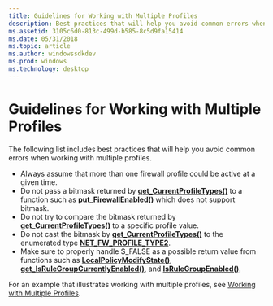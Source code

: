 ```yaml
---
title: Guidelines for Working with Multiple Profiles
description: Best practices that will help you avoid common errors when working with multiple profiles.
ms.assetid: 3105c6d0-813c-499d-b585-8c5d9fa15414
ms.date: 05/31/2018
ms.topic: article
ms.author: windowssdkdev
ms.prod: windows
ms.technology: desktop
---
```


# Guidelines for Working with Multiple Profiles

The following list includes best practices that will help you avoid common errors when working with multiple profiles.

-   Always assume that more than one firewall profile could be active at a given time.
-   Do not pass a bitmask returned by [**get\_CurrentProfileTypes()**](/windows/previous-versions/Netfw/nf-netfw-inetfwpolicy2-get_currentprofiletypes?branch=master) to a function such as [**put\_FirewallEnabled()**](/windows/previous-versions/Netfw/nf-netfw-inetfwprofile-get_firewallenabled?branch=master) which does not support bitmask.
-   Do not try to compare the bitmask returned by [**get\_CurrentProfileTypes()**](/windows/previous-versions/Netfw/nf-netfw-inetfwpolicy2-get_currentprofiletypes?branch=master) to a specific profile value.
-   Do not cast the bitmask by [**get\_CurrentProfileTypes()**](/windows/previous-versions/Netfw/nf-netfw-inetfwpolicy2-get_currentprofiletypes?branch=master) to the enumerated type [**NET\_FW\_PROFILE\_TYPE2**](/windows/previous-versions/Icftypes/ne-icftypes-net_fw_profile_type2_?branch=master).
-   Make sure to properly handle S\_FALSE as a possible return value from functions such as [**LocalPolicyModifyState()**](/windows/previous-versions/Netfw/?branch=master), [**get\_IsRuleGroupCurrentlyEnabled()**](/windows/previous-versions/Netfw/nf-netfw-inetfwpolicy2-get_isrulegroupcurrentlyenabled?branch=master), and [**IsRuleGroupEnabled()**](/windows/previous-versions/Netfw/nf-netfw-inetfwpolicy2-isrulegroupenabled?branch=master).

For an example that illustrates working with multiple profiles, see [Working with Multiple Profiles](working-with-multiple-profiles.md).

 

 




